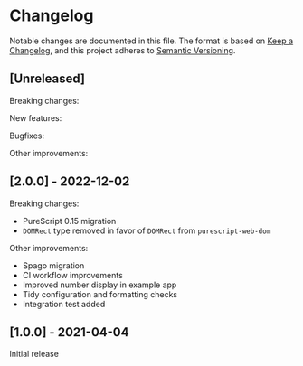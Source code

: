 # Changelog

Notable changes are documented in this file. The format is based on [Keep a Changelog](https://keepachangelog.com/en/1.0.0/), and this project adheres to [Semantic Versioning](https://semver.org/spec/v2.0.0.html).

## [Unreleased]

Breaking changes:

New features:

Bugfixes:

Other improvements:

## [2.0.0] - 2022-12-02

Breaking changes:
- PureScript 0.15 migration
- `DOMRect` type removed in favor of `DOMRect` from `purescript-web-dom`

Other improvements:
- Spago migration
- CI workflow improvements
- Improved number display in example app
- Tidy configuration and formatting checks
- Integration test added

## [1.0.0] - 2021-04-04

Initial release

